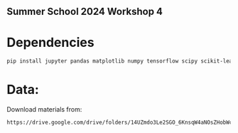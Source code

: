 ## Summer School 2024 Workshop 4

# Dependencies

```bash
pip install jupyter pandas matplotlib numpy tensorflow scipy scikit-learn
```

# Data:

Download materials from: 
```bash
https://drive.google.com/drive/folders/14UZmdo3Le2SGO_6KnsqW4aNOsZHobWc4
```